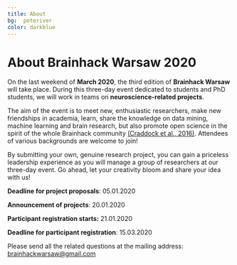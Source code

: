 ```yaml
---
title: About
bg:  peteriver
color: darkblue
---
```


# About Brainhack Warsaw 2020



On the last weekend of **March 2020**, the third edition of **Brainhack Warsaw** will take place. During this three-day event dedicated to students and PhD students, we will work in teams on **neuroscience-related projects**.

The aim of the event is to meet new, enthusiastic researchers, make new friendships in academia, learn, share the knowledge on data mining, machine learning and brain research, but also promote open science in the spirit of the whole Brainhack community [(Craddock et al., 2016)](https://gigascience.biomedcentral.com/articles/10.1186/s13742-016-0121-x). Attendees of various backgrounds are welcome to join!

By submitting your own, genuine research project, you can gain a priceless leadership experience as you will manage a group of researchers at our three-day event. Go ahead, let your creativity bloom and share your idea with us!




**Deadline for project proposals**:                     05.01.2020

**Announcement of projects**:                            20.01.2020

**Participant registration starts:**                     21.01.2020

**Deadline for participant registration**:               15.03.2020

Please send all the related questions at the mailing address: [brainhackwarsaw@gmail.com](mailto:brainhackwarsaw@gmail.com)

